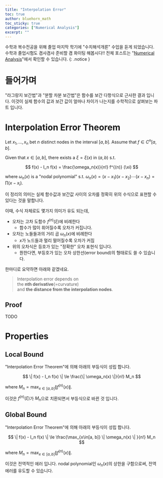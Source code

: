 ```yaml
---
title: "Interpolation Error"
toc: true
author: bluehorn_math
toc_sticky: true
categories: ["Numerical Analysis"]
excerpt: ""
---
```


수학과 복수전공을 위해 졸업 마지막 학기에 "수치해석개론" 수업을 듣게 되었습니다. 수학과 졸업시험도 겸사겸사 준비할 겸 화이팅 해봅시다!! 전체 포스트는 "[Numerical Analysis](/categories/numerical-analysis)"에서 확인할 수 있습니다.
{: .notice }

# 들어가며

"라그랑지 보간법"과 "분할 차분 보간법"은 함수를 보간 다항식으로 근사한 결과 입니다. 이것이 실제 함수의 값과 보간 값이 얼마나 차이가 나는지를 수학적으로 살펴보는 파트 입니다.

# Interpolation Error Theorem

<div class="theorem" markdown="1">

Let $x_1, \dots, x_n$ bet $n$ distinct nodes in the interval $[a, b]$. Assume that $f \in C^{n}[a, b]$.

Given that $x \in [a, b]$, there exists a $\xi = \xi(x)$ in $(a, b)$ s.t.

$$
f(x) - I_n f(x) = \frac{\omega_n(x)}{n!} f^{(n)} (\xi)
$$

where $\omega_n(x)$ is a "nodal polynomial" s.t. $\omega_n(x) = (x-x_1)(x-x_2)\cdots(x-x_n) = \prod (x-x_i)$.

</div>

이 정리의 의미는 실제 함수값과 보간값 사이의 오차를 정확히 위의 수식으로 표현할 수 있다는 것을 말합니다.

이때, 수식 자체로도 몇가지 의미가 유도 되는데,

- 오차는 고차 도함수 $f^{(n)}(\xi)$에 비례한다
  - 함수가 많이 휘어질수록 오차가 커집니다.
- 오차는 노들들과의 거리 곱 $\omega_n(x)$에 비례한다
  - $x$가 노드들과 멀리 떨어질수록 오차가 커짐
- 위의 오차식은 등호가 있는 "정확한" 오차 표현식 입니다.
  - 뭔한다면, 부등호가 있는 오차 상한선(error bound)의 형태로도 쓸 수 있습니다.

한마디로 요약하면 아래와 같겠네요.

> Interpolation error depends on<br/>
> the **nth derivative**(=curvature)<br/>
> and **the distance from the interpolation nodes**.

## Proof

TODO

# Properties

## Local Bound

"Interpolation Error Theorem"에 의해 아래의 부등식이 성립 합니다.

<div class="theorem" markdown="1">

$$
\| f(x) - I_n f(x) \| \le \frac{\| \omega_n(x) \|}{n!} M_n
$$

where $M_n = \max_{x \in [a, b]} \| f^{(n)}(x) \|$.

</div>

이것은 $f^{(n)}(\xi)$가 $M_n$으로 치환되면서 부등식으로 바뀐 것 입니다.

## Global Bound

"Interpolation Error Theorem"에 의해 아래의 부등식이 성립 합니다.

<div class="theorem" markdown="1">

$$
\| f(x) - I_n f(x) \| \le \frac{\max_{x\in[a, b]} \| \omega_n(x) \| }{n!} M_n
$$

where $M_n = \max_{x \in [a, b]} \| f^{(n)}(x) \|$.

</div>

이것은 전역적인 에러 입니다. nodal polynomial인 $\omega_n(x)$의 상한을 구함으로써, 전역 에러를 유도할 수 있습니다.

